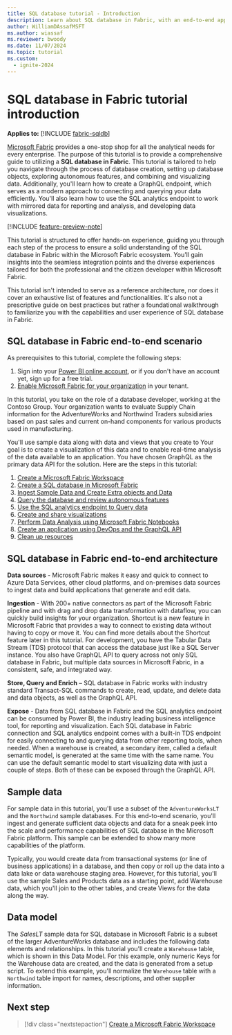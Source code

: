 ```yaml
---
title: SQL database tutorial - Introduction
description: Learn about SQL database in Fabric, with an end-to-end application scenario, sample data, and integration with other Fabric offerings.
author: WilliamDAssafMSFT
ms.author: wiassaf
ms.reviewer: bwoody
ms.date: 11/07/2024
ms.topic: tutorial
ms.custom:
  - ignite-2024
---
```


# SQL database in Fabric tutorial introduction

**Applies to:** [!INCLUDE [fabric-sqldb](../includes/applies-to-version/fabric-sqldb.md)]

[Microsoft Fabric](../../get-started/microsoft-fabric-overview.md) provides a one-stop shop for all the analytical needs for every enterprise. The purpose of this tutorial is to provide a comprehensive guide to utilizing a **SQL database in Fabric**. This tutorial is tailored to help you navigate through the process of database creation, setting up database objects, exploring autonomous features, and combining and visualizing data. Additionally, you'll learn how to create a GraphQL endpoint, which serves as a modern approach to connecting and querying your data efficiently. You'll also learn how to use the SQL analytics endpoint to work with mirrored data for reporting and analysis, and developing data visualizations.

[!INCLUDE [feature-preview-note](../../includes/feature-preview-note.md)]

This tutorial is structured to offer hands-on experience, guiding you through each step of the process to ensure a solid understanding of the SQL database in Fabric within the Microsoft Fabric ecosystem. You'll gain insights into the seamless integration points and the diverse experiences tailored for both the professional and the citizen developer within Microsoft Fabric.

This tutorial isn't intended to serve as a reference architecture, nor does it cover an exhaustive list of features and functionalities. It's also not a prescriptive guide on best practices but rather a foundational walkthrough to familiarize you with the capabilities and user experience of SQL database in Fabric.

## SQL database in Fabric end-to-end scenario

As prerequisites to this tutorial, complete the following steps:

1. Sign into your [Power BI online account](https://powerbi.com/), or if you don't have an account yet, sign up for a free trial.
1. [Enable Microsoft Fabric for your organization](enable.md) in your tenant.

In this tutorial, you take on the role of a database developer, working at the Contoso Group. Your organization wants to evaluate Supply Chain information for the AdventureWorks and Northwind Traders subsidiaries based on past sales and current on-hand components for various products used in manufacturing.

You'll use sample data along with data and views that you create to Your goal is to create a visualization of this data and to enable real-time analysis of the data available to an application. You have chosen GraphQL as the primary data API for the solution. Here are the steps in this tutorial:

1. [Create a Microsoft Fabric Workspace](tutorial-create-workspace.md)
1. [Create a SQL database in Microsoft Fabric](tutorial-create-database.md)
1. [Ingest Sample Data and Create Extra objects and Data](tutorial-ingest-data.md)
1. [Query the database and review autonomous features](tutorial-query-database.md)
1. [Use the SQL analytics endpoint to Query data](tutorial-use-analytics-endpoint.md)
1. [Create and share visualizations](tutorial-create-visualizations.md)
1. [Perform Data Analysis using Microsoft Fabric Notebooks](tutorial-perform-data-analysis.md)
1. [Create an application using DevOps and the GraphQL API](tutorial-create-application.md)
1. [Clean up resources](tutorial-clean-up.md)

## SQL database in Fabric end-to-end architecture

**Data sources** - Microsoft Fabric makes it easy and quick to connect to Azure Data Services, other cloud platforms, and on-premises data sources to ingest data and build applications that generate and edit data.

**Ingestion** - With 200+ native connectors as part of the Microsoft Fabric pipeline and with drag and drop data transformation with dataflow, you can quickly build insights for your organization. Shortcut is a new feature in Microsoft Fabric that provides a way to connect to existing data without having to copy or move it. You can find more details about the Shortcut feature later in this tutorial. For development, you have the Tabular Data Stream (TDS) protocol that can access the database just like a SQL Server instance. You also have GraphQL API to query across not only SQL database in Fabric, but multiple data sources in Microsoft Fabric, in a consistent, safe, and integrated way.

**Store, Query and Enrich** – SQL database in Fabric works with industry standard Transact-SQL commands to create, read, update, and delete data and data objects, as well as the GraphQL API.

**Expose** - Data from SQL database in Fabric and the SQL analytics endpoint can be consumed by Power BI, the industry leading business intelligence tool, for reporting and visualization. Each SQL database in Fabric connection and SQL analytics endpoint comes with a built-in TDS endpoint for easily connecting to and querying data from other reporting tools, when needed. When a warehouse is created, a secondary item, called a default semantic model, is generated at the same time with the same name. You can use the default semantic model to start visualizing data with just a couple of steps. Both of these can be exposed through the GraphQL API.

## Sample data

For sample data in this tutorial, you'll use a subset of the `AdventureWorksLT` and the `Northwind` sample databases. For this end-to-end scenario, you'll ingest and generate sufficient data objects and data for a sneak peek into the scale and performance capabilities of SQL database in the Microsoft Fabric platform. This sample can be extended to show many more capabilities of the platform.

Typically, you would create data from transactional systems (or line of business applications) in a database, and then copy or roll up the data into a data lake or data warehouse staging area. However, for this tutorial, you'll use the sample Sales and Products data as a starting point, add Warehouse data, which you'll join to the other tables, and create Views for the data along the way.

## Data model

The *SalesLT* sample data for SQL database in Microsoft Fabric is a subset of the larger AdventureWorks database and includes the following data elements and relationships. In this tutorial you'll create a `Warehouse` table, which is shown in this Data Model. For this example, only numeric Keys for the Warehouse data are created, and the data is generated from a setup script. To extend this example, you'll normalize the `Warehouse` table with a `Northwind` table import for names, descriptions, and other supplier information.

## Next step

> [!div class="nextstepaction"]
> [Create a Microsoft Fabric Workspace](tutorial-create-workspace.md)
